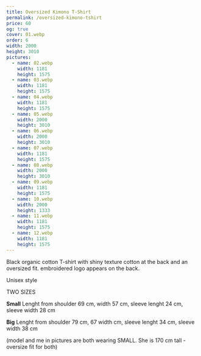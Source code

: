 ```yaml
---
title: Oversized Kimono T-Shirt
permalink: /oversized-kimono-tshirt
price: 60
og: true
cover: 01.webp
order: 6
width: 2000
height: 3010
pictures:
  - name: 02.webp
    width: 1181
    height: 1575
  - name: 03.webp
    width: 1181
    height: 1575
  - name: 04.webp
    width: 1181
    height: 1575
  - name: 05.webp
    width: 2000
    height: 3010
  - name: 06.webp
    width: 2000
    height: 3010
  - name: 07.webp
    width: 1181
    height: 1575
  - name: 08.webp
    width: 2000
    height: 3010
  - name: 09.webp
    width: 1181
    height: 1575
  - name: 10.webp
    width: 2000
    height: 1333
  - name: 11.webp
    width: 1181
    height: 1575
  - name: 12.webp
    width: 1181
    height: 1575
---
```


Black organic cotton T-shirt with shiny texture cotton at the back and an oversized fit.
embroidered logo appears on the back.

Unisex style

TWO SIZES

**Small**
Lenght from shoulder 69 cm, width 57 cm, sleeve lenght 24 cm, sleeve width 28 cm

**Big**
Lenght from shoulder 79 cm, 67 width cm, sleeve lenght 34 cm, sleeve width 38 cm

(model and me in pictures are both wearing SMALL. She is 170 cm tall - oversize fit for both)

